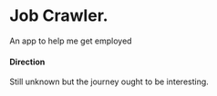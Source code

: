 # Job Crawler.

An app to help me get employed

#### Direction

Still unknown but the journey ought to be interesting.
